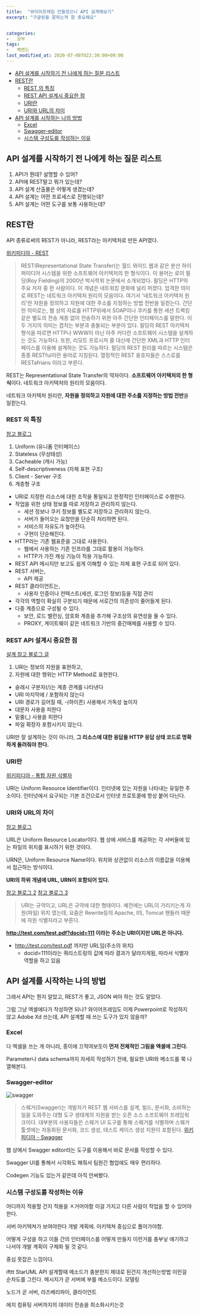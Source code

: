 ```yaml
---
title:  "와이어프레임 만들었으니 API 설계해보기"
excerpt: "구글링을 잘하는게 참 중요해요"


categories:
-   공부
tags:
-   백엔드
last_modified_at: 2020-07-08TO22:30:00+09:00
---
```


- [API 설계를 시작하기 전 나에게 하는 질문 리스트](#api-설계를-시작하기-전-나에게-하는-질문-리스트)
- [REST란](#rest란)
  - [REST 의 특징](#rest-의-특징)
  - [REST API 설계시 중요한 점](#rest-api-설계시-중요한-점)
  - [URI란](#uri란)
  - [URI와 URL의 차이](#uri와-url의-차이)
- [API 설계를 시작하는 나의 방법](#api-설계를-시작하는-나의-방법)
  - [Excel](#excel)
  - [Swagger-editor](#swagger-editor)
  - [시스템 구성도를 작성하는 이유](#시스템-구성도를-작성하는-이유)

## API 설계를 시작하기 전 나에게 하는 질문 리스트

1. API가 뭔데? 설명할 수 있어?
2. API에 REST말고 뭐가 있는데?
3. API 설계 산출물은 어떻게 생겼는데?
4. API 설계는 어떤 프로세스로 진행되는데?
5. API 설계는 어떤 도구를 보통 사용하는데?

## REST란

API 종류로써의 REST가 아니라,
REST라는 아키텍처로 만든 API였다.

[위키피디아 - REST](https://ko.wikipedia.org/wiki/REST)
>REST(Representational State Transfer)는 월드 와이드 웹과 같은 분산 하이퍼미디어 시스템을 위한 소프트웨어 아키텍처의 한 형식이다. 이 용어는 로이 필딩(Roy Fielding)의 2000년 박사학위 논문에서 소개되었다. 필딩은 HTTP의 주요 저자 중 한 사람이다. 이 개념은 네트워킹 문화에 널리 퍼졌다.
>엄격한 의미로 REST는 네트워크 아키텍처 원리의 모음이다. 여기서 '네트워크 아키텍처 원리'란 자원을 정의하고 자원에 대한 주소를 지정하는 방법 전반을 일컫는다. 간단한 의미로는, 웹 상의 자료를 HTTP위에서 SOAP이나 쿠키를 통한 세션 트랙킹 같은 별도의 전송 계층 없이 전송하기 위한 아주 간단한 인터페이스를 말한다. 이 두 가지의 의미는 겹치는 부분과 충돌되는 부분이 있다. 필딩의 REST 아키텍처 형식을 따르면 HTTP나 WWW이 아닌 아주 커다란 소프트웨어 시스템을 설계하는 것도 가능하다. 또한, 리모트 프로시저 콜 대신에 간단한 XML과 HTTP 인터페이스를 이용해 설계하는 것도 가능하다.
>필딩의 REST 원리를 따르는 시스템은 종종 RESTful이란 용어로 지칭된다. 열정적인 REST 옹호자들은 스스로를 RESTafrians 이라고 부른다.

REST는 Representational State Transfer의 약자이다.
**소프트웨어 아키텍처의 한 형식**이다.
네트워크 아키텍처의 원리의 모음이다.

네트워크 아키텍처 원리란,
**자원을 정의하고 자원에 대한 주소를 지정하는 방법 전반**을 일컫는다.

### REST 의 특징

[참고 블로그](https://meetup.toast.com/posts/92)

1. Uniform (유니폼 인터페이스)
2. Stateless (무상태성)
3. Cacheable (캐시 가능)
4. Self-descriptiveness (자체 표현 구조)
5. Client - Server 구조
6. 계층형 구조

- URI로 지정한 리소스에 대한 조작을 통일되고 한정적인 인터페이스로 수행한다.
- 작업을 위한 상태 정보를 따로 저장하고 관리하지 않는다.
  - 세션 정보나 쿠키 정보를 별도로 저장하고 관리하지 않는다.
  - 서버가 들어오는 요청만을 단순히 처리하면 된다.
  - 서비스의 자유도가 높아진다.
  - 구현이 단순해진다.
- HTTP라는 기존 웹표준을 그대로 사용한다.
  - 웹에서 사용하는 기존 인프라를 그대로 활용이 가능하다.
  - HTTP가 가진 캐싱 기능이 적용 가능하다.
- REST API 메시지만 보고도 쉽게 이해할 수 있는 자체 표현 구조로 되어 있다.
- REST 서버는,
  - API 제공
- REST 클라이언트는,
  - 사용자 인증이나 컨텍스트(세션, 로그인 정보)등을 직접 관리
- 각각의 역할이 확실히 구분되기 때문에 서로간의 의존성이 줄어들게 된다.
- 다중 계층으로 구성될 수 있다.
  - 보안, 로드 밸런싱, 암호화 계층을 추가해 구조상의 유연성을 둘 수 있다.
  - PROXY, 게이트웨이 같은 네트워크 기반의 중간매체를 사용할 수 있다.

### REST API 설계시 중요한 점

[설계 참고 블로그 글](https://sanghaklee.tistory.com/57)

1. URI는 정보의 자원을 표현하고,
2. 자원에 대한 행위는 HTTP Method로 표현한다.

- 슬래시 구분자(/)는 계층 관계를 나타낸다
- URI 마지막에 / 포함하지 않는다
- URI 경로가 길어질 때, -(하이픈) 사용해서 가독성 높이자
- 대문자 사용을 피한다
- 밑줄(_) 사용을 피한다
- 파일 확장자 포함시키지 않는다.

URI만 잘 설계하는 것이 아니라, **그 리소스에 대한 응답을 HTTP 응답 상태 코드로 명확하게 돌려줘야 한다.**

### URI란

[위키피디아 - 통합 자원 식별자](https://ko.wikipedia.org/wiki/%ED%86%B5%ED%95%A9_%EC%9E%90%EC%9B%90_%EC%8B%9D%EB%B3%84%EC%9E%90)

URI는 Uniform Resource Identifier이다.
인터넷에 있는 자원을 나타내는 유일한 주소이다.
인터넛에서 요구되는 기본 조건으로서 인터넷 프로토콜에 항상 붙어 다닌다.

### URI와 URL의 차이

[참고 블로그](https://velog.io/@pa324/%EA%B0%9C%EB%B0%9C%EC%83%81%EC%8B%9D-URI-URL-%EC%B0%A8%EC%9D%B4-%EC%A0%95%EB%A6%AC)

URL은 Uniform Resource Locator이다. 웹 상에 서비스를 제공하는 각 서버들에 있는 파일의 위치를 표시하기 위한 것이다.

URN은,
Uniform Resource Name이다.
위치와 상관없이 리소스의 이름값을 이용해서 접근하는 방식이다.

**URI의 하위 개념에 URL, URN이 포함되어 있다.**

[참고 블로그 2](https://mygumi.tistory.com/139)
[참고 블로그 3](https://blog.lael.be/post/61)

>URI는 규약이고, URL은 규약에 대한 형태이다.
>예전에는 URL이 가리키는게 자원(파일) 위치 였는데, 요즘은 Rewrite등의 Apache, IIS, Tomcat 핸들러 때문에 자원 식별자라고 부른다.

**http://test.com/test.pdf?docid=111 이라는 주소는 URI이지만 URL은 아니다.**

- http://test.com/test.pdf 까지만 URL임(주소의 위치)
  - docid=111이라는 쿼리스트링의 값에 따라 결과가 달라지게됨, 따라서 식별자 역할을 하고 있음

## API 설계를 시작하는 나의 방법

그래서 API는 뭔지 알았고,
REST가 좋고, JSON 써야 하는 것도 알았다.

그럼 그냥 엑셀에다가 작성하면 되나?
와이어프레임도 이제 Powerpoint로 작성하지 않고 Adobe Xd 쓰는데,
API 설계할 때 쓰는 도구가 있지 않을까?

### Excel

다 엑셀을 쓰는 게 아니라,
종이에 끄적여보듯이 **먼저 전체적인 그림을 엑셀에 그린다.**

Parameter나 data schema까지 자세히 작성하기 전에,
필요한 URI와 메소드를 쭉 나열해본다.

### Swagger-editor

![swagger](https://upload.wikimedia.org/wikipedia/commons/a/ab/Swagger-logo.png)

>스웨거(Swagger)는 개발자가 REST 웹 서비스를 설계, 빌드, 문서화, 소비하는 일을 도와주는 대형 도구 생태계의 지원을 받는 오픈 소스 소프트웨어 프레임워크이다. 대부분의 사용자들은 스웨거 UI 도구를 통해 스웨거를 식별하며 스웨거 툴셋에는 자동화된 문서화, 코드 생성, 테스트 케이스 생성 지원이 포함된다.
[위키피디아 - Swagger](https://ko.wikipedia.org/wiki/%EC%8A%A4%EC%9B%A8%EA%B1%B0_(%EC%86%8C%ED%94%84%ED%8A%B8%EC%9B%A8%EC%96%B4))

웹 상에서 Swagger editor라는 도구를 이용해서 바로 문서를 작성할 수 있다.

Swagger UI를 통해서 시각화도 해줘서 팀원간 협업에도 매우 편리하다.

Codegen 기능도 있는거 같은데 아직 안써봤다.


### 시스템 구성도를 작성하는 이유

어디까지 적용할 건지 
적용을 ㅈ거어야함
이걸 가지고 다른 사람이 작업을 할 수 있어야한다.

서버 아키텍쳐가 보여야한다
개발 계획에.
아키텍쳐 중심으로 풀어가야함.


어떻게 구성을 하고
이들 간의 인터페이스를 어떻게 만들지
이런거를 충부닣 얘기하고 나서야 
개발 계획이 구체화 될 것 같다.

중심 못잡은 느낌이다.

ifttt
StarUML
API 설계할때 메소드가 충분한지 제대로 된건지 개선하는방법 이런걸 
순차도를 그린다.
메시지가 곧 서버에 부를 메소드이다.
모델링

노드가 곧
서버,
라즈베리파이,
클라이언트


에지 컴퓨팅
서버까지의 데이터 전송을 최소화시키는것

